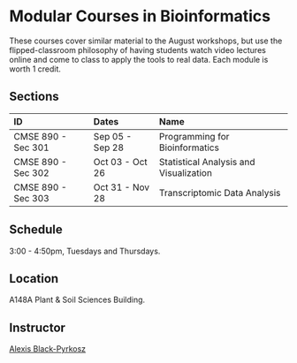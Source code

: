 # Modular Courses in Bioinformatics
These courses cover similar material to the August workshops, but use the flipped-classroom philosophy of having students watch video lectures online and come to class to apply the tools to real data. Each module is worth 1 credit.

## Sections
ID | Dates | Name
:------- | :------- | :-------
CMSE 890 - Sec 301 | Sep 05 - Sep 28 | Programming for Bioinformatics
CMSE 890 - Sec 302 | Oct 03 - Oct 26 | Statistical Analysis and Visualization
CMSE 890 - Sec 303 | Oct 31 - Nov 28 | Transcriptomic Data Analysis

## Schedule
3:00 - 4:50pm, Tuesdays and Thursdays.

## Location
A148A Plant & Soil Sciences Building.

## Instructor
[Alexis Black-Pyrkosz](https://cmse.msu.edu/directory/faculty/alexis-black-pyrkosz/)
